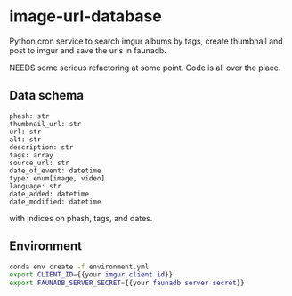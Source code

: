 # image-url-database
Python cron service to search imgur albums by tags, create thumbnail and post to imgur and save the urls in faunadb.

NEEDS some serious refactoring at some point. Code is all over the place.  

## Data schema
```
phash: str
thumbnail_url: str
url: str
alt: str
description: str
tags: array
source_url: str
date_of_event: datetime
type: enum[image, video]
language: str
date_added: datetime
date_modified: datetime
```

with indices on phash, tags, and dates.

## Environment
```bash
conda env create -f environment.yml
export CLIENT_ID={{your imgur client id}}
export FAUNADB_SERVER_SECRET={{your faunadb server secret}}
```